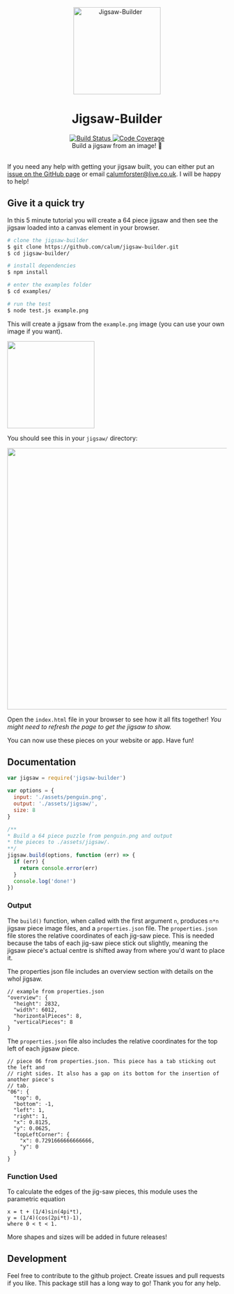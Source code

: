 <div align="center">
  <img src="https://github.com/calum/jigsaw-builder/raw/master/docs/assets/logo.png" alt="Jigsaw-Builder" height="200" />
</div>

<h1 align="center">
Jigsaw-Builder
</h1>

<div align="center">
  <a href="https://travis-ci.org/calum/jigsaw-builder">
    <img src="https://travis-ci.org/calum/jigsaw-builder.svg?branch=master" alt="Build Status" />
  </a>
  <a href="https://codecov.io/gh/calum/jigsaw-builder">
    <img src="https://codecov.io/gh/calum/jigsaw-builder/branch/master/graph/badge.svg" alt="Code Coverage" />
  </a>
</div>

<div align="center">Build a jigsaw from an image! 🔨 </div>

<br />

If you need any help with getting your jigsaw built, you can either put an [issue on the GitHub page](https://github.com/calum/jigsaw-builder/issues) or email [calumforster@live.co.uk](calumforster@live.co.uk). I will be happy to help!

## Give it a quick try
In this 5 minute tutorial you will create a 64 piece jigsaw and then see the jigsaw loaded into a canvas element in your browser.
```sh
# clone the jigsaw-builder
$ git clone https://github.com/calum/jigsaw-builder.git
$ cd jigsaw-builder/

# install dependencies
$ npm install

# enter the examples folder
$ cd examples/

# run the test
$ node test.js example.png
```

This will create a jigsaw from the `example.png` image (you can use your own image if you want).

<img src="https://raw.githubusercontent.com/calum/jigsaw-builder/master/examples/example.png" width="200">

You should see this in your `jigsaw/` directory:

<img src="https://raw.githubusercontent.com/calum/jigsaw-builder/master/examples/screenshot.png" width="600">

Open the `index.html` file in your browser to see how it all fits together! _You might need to refresh the page to get the jigsaw to show._

You can now use these pieces on your website or app. Have fun!

## Documentation
```js
var jigsaw = require('jigsaw-builder')

var options = {
  input: './assets/penguin.png',
  output: './assets/jigsaw/',
  size: 8
}

/**
* Build a 64 piece puzzle from penguin.png and output
* the pieces to ./assets/jigsaw/.
**/
jigsaw.build(options, function (err) => {
  if (err) {
    return console.error(err)
  }
  console.log('done!')
})
```

### Output
The `build()` function, when called with the first argument `n`, produces `n*n` jigsaw piece image files, and a `properties.json` file. The `properties.json` file stores the relative coordinates of each jig-saw piece. This is needed because the tabs of each jig-saw piece stick out slightly, meaning the jigsaw piece's actual centre is shifted away from where you'd want to place it.

The properties json file includes an overview section with details on the whol jigsaw.
```
// example from properties.json
"overview": {
  "height": 2832,
  "width": 6012,
  "horizontalPieces": 8,
  "verticalPieces": 8
}
```

The `properties.json` file also includes the relative coordinates for the top left of each jigsaw piece.
```
// piece 06 from properties.json. This piece has a tab sticking out the left and
// right sides. It also has a gap on its bottom for the insertion of another piece's
// tab.
"06": {
  "top": 0,
  "bottom": -1,
  "left": 1,
  "right": 1,
  "x": 0.8125,
  "y": 0.0625,
  "topLeftCorner": {
    "x": 0.7291666666666666,
    "y": 0
  }
}
```

### Function Used
To calculate the edges of the jig-saw pieces, this module uses the parametric equation
```
x = t + (1/4)sin(4pi*t),
y = (1/4)(cos(2pi*t)-1),
where 0 < t < 1.
```
More shapes and sizes will be added in future releases!

## Development
Feel free to contribute to the github project. Create issues and pull requests if you like. This package still has a long way to go! Thank you for any help.
